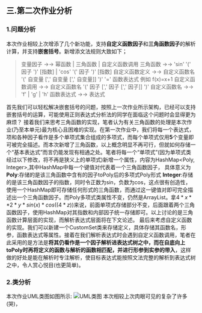 ## 三.第二次作业分析 ##
### 1.问题分析 ###
本次作业相较上次增添了几个新功能，支持**自定义函数因子**和**三角函数因子**的解析计算，并支持**嵌套括号**。新增添文法规则大致如下；
>变量因子 →→ 幂函数 | 三角函数 | 自定义函数调用
三角函数 →→ 'sin' '(' 因子 ')' [指数] | 'cos' '(' 因子 ')' [指数]
自定义函数定义 →→ 自定义函数名 '(' 自变量 [',' 自变量 [',' 自变量]] ')' '=' 函数表达式 例如 f(x)=x+1
自定义函数调用 →→ 自定义函数名 '(' 因子 [',' 因子 [',' 因子]] ')'
自定义函数名 →→ 'f' | 'g' | 'h'
函数表达式 →→ 表达式

首先我们可以轻松解决嵌套括号的问题，按照上一次作业所示架构，已经可以支持嵌套括号的运算，可能使用正则表达式分析法的同学在面临这个问题时会显得更为麻烦？
接着我们来思考三角函数的实现，笔者认为有关三角函数的处理是本次作业(乃至本单元)最为核心且困难的实现。在第一次作业中，我们将每一个表达式，项和各种因子看作是多个单项式集合组成的多项式，而每个单项式仅用**5**个变量即可被完全描述。而本次新增了三角函数，以上概念明显不再可行，但就如何存储一个“基本表达式”而言仍能发现有相通之处。笔者将每一个“单项式”(因为单项式类经过以下修改，将不再是狭义上的单项式)新增一个属性，内容为HashMap<Poly, Integer>,其中HashMap中每一个键值对代表着一个三角函数因子， 具体意义为**Poly**:存储的是该三角函数中含有的因子toPoly后的多项式Poly形式 **Integer**:存储的是该三角函数因子的指数，同时令正数为sin，负数为cos，这点很有创造性，使用一个HashMap即可存储任何形式的三角函数，而通过这一键值对即可完全描述出一个三角函数因子。而Poly多项式类属性不变，仍然是ArrayList<Unit>。拿$4*x**2*y*sin(x)*cos((4*z))$来说，前面单项式存储部分不变，后面跟着两个三角函数因子，使用HashMap对其指数和内部因子统一存储即可。以上讨论的是三角函数计算层面的实现，而解析表达式层面将在下文论述。
最后来考虑自定义函数的实现。我们可以新建一个CustomSet类来存储定义，具体存储其函数名，形参，函数表达式等属性。接着在我们解析表达式时会遇到自定义函数调用，笔者在此采用的是方法是**将其仍看作是一个因子解析进表达式树之中，而在自底向上toPoly时再将定义的函数与解析的函数相匹配，并进行形参到实参的带入**，这样做的好处是能在解析时专注解析，使目标表达式能按照文法完整的解析到表达式树之中，令人赏心悦目(也更简单)。

### 2.类分析
本次作业UML类图如图所示:
![UML类图](OO_U1_P1.png)
本次相较上次肉眼可见的复杂了许多(哭)，